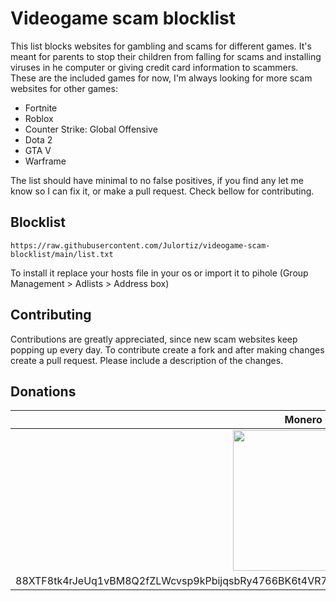 # Videogame scam blocklist
This list blocks websites for gambling and scams for different games. It's meant for parents to stop their children from falling for scams and installing viruses in he computer or giving credit card information to scammers. These are the included games for now, I'm always looking for more scam websites for other games:

* Fortnite
* Roblox
* Counter Strike: Global Offensive
* Dota 2
* GTA V
* Warframe

The list should have minimal to no false positives, if you find any let me know so I can fix it, or make a pull request. Check bellow for contributing.

## Blocklist

`https://raw.githubusercontent.com/Julortiz/videogame-scam-blocklist/main/list.txt`

To install it replace your hosts file in your os or import it to pihole (Group Management > Adlists > Address box)

## Contributing
Contributions are greatly appreciated, since new scam websites keep popping up every day. To contribute create a fork and after making changes create a pull request. Please include a description of the changes.

## Donations

| Monero |
| :-------------: |
| <img src="https://raw.githubusercontent.com/Julortiz/videogame-scam-blocklist/main/monero.png" width="225"> |
| 88XTF8tk4rJeUq1vBM8Q2fZLWcvsp9kPbijqsbRy4766BK6t4VR7hKcZ62MEu5LAjGiw3T9cYpKUz2ERwJvzJPCjGLe6A7e |
